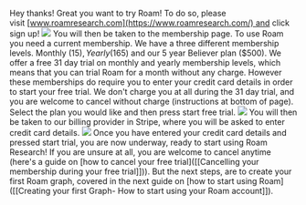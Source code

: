 Hey thanks! Great you want to try Roam! To do so, please visit [www.roamresearch.com](https://www.roamresearch.com/) and click sign up!
![](https://s3.amazonaws.com/cdn.freshdesk.com/data/helpdesk/attachments/production/64002586529/original/zCGpmZ3qr67mAzB_78P87liT_R0BKs0O-A.png?1600066051)
You will then be taken to the membership page. To use Roam you need a current membership.
We have a three different membership levels. Monthly ($15), Yearly ($165) and our 5 year Believer plan ($500).
We offer a free 31 day trial on monthly and yearly membership levels, which means that you can trial Roam for a month without any charge.
However these memberships do require you to enter your credit card details in order to start your free trial. We don't charge you at all during the 31 day trial, and you are welcome to cancel without charge (instructions at bottom of page).
Select the plan you would like and then press start free trial.
![](https://s3.amazonaws.com/cdn.freshdesk.com/data/helpdesk/attachments/production/64002585921/original/WoYbjMbMrY243Fp8KGZndYp5Yrvwyl7mnw.png?1600064509)
You will then be taken to our billing provider in Stripe, where you will be asked to enter credit card details.
![](https://s3.amazonaws.com/cdn.freshdesk.com/data/helpdesk/attachments/production/64002586164/original/7Sr6EA3XOpUsON2O7zjU9qoBQ5b7da36iA.png?1600065298)
Once you have entered your credit card details and pressed start trial, you are now underway, ready to start using Roam Research!
If you are unsure at all, you are welcome to cancel anytime (here's a guide on [how to cancel your free trial]([[Cancelling your membership during your free trial]])).
But the next steps, are to create your first Roam graph, covered in the next guide on [how to start using Roam]([[Creating your first Graph- How to start using your Roam account]]).
